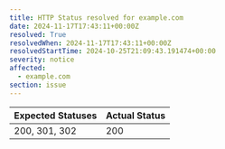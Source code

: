 ```yaml
---
title: HTTP Status resolved for example.com
date: 2024-11-17T17:43:11+00:00Z
resolved: True
resolvedWhen: 2024-11-17T17:43:11+00:00Z
resolvedStartTime: 2024-10-25T21:09:43.191474+00:00
severity: notice
affected:
  - example.com
section: issue
---
```


| Expected Statuses | Actual Status  |
|-------------------|----------------|
| 200, 301, 302 | 200 |
